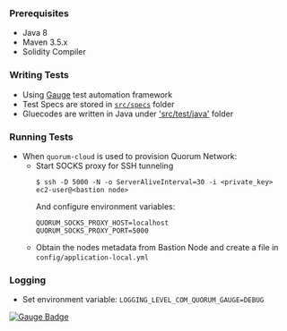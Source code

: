 ### Prerequisites

* Java 8
* Maven 3.5.x
* Solidity Compiler

### Writing Tests

* Using [Gauge](https://github.com/getgauge/gauge) test automation framework
* Test Specs are stored in [`src/specs`](src/specs) folder
* Gluecodes are written in Java under ['src/test/java'](src/test/java) folder

### Running Tests

* When `quorum-cloud` is used to provision Quorum Network:
  * Start SOCKS proxy for SSH tunneling
    ```
    $ ssh -D 5000 -N -o ServerAliveInterval=30 -i <private_key> ec2-user@<bastion node>
    ```
    And configure environment variables:
    ```
    QUORUM_SOCKS_PROXY_HOST=localhost
    QUORUM_SOCKS_PROXY_PORT=5000
    ```
  * Obtain the nodes metadata from Bastion Node and create a file in `config/application-local.yml`

### Logging

* Set environment variable: `LOGGING_LEVEL_COM_QUORUM_GAUGE=DEBUG`

[![Gauge Badge](https://gauge.org/Gauge_Badge.svg)](https://gauge.org)
